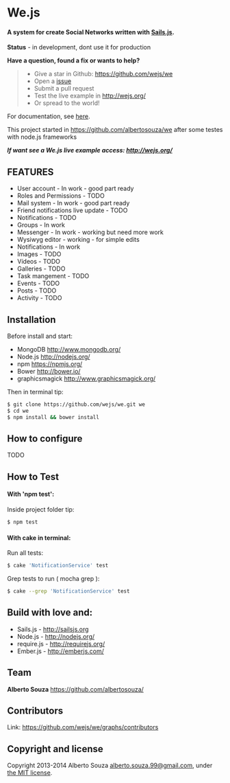# We.js
#### A system for create Social Networks written with [Sails.js](http://sailsjs.org).

**Status** - in development, dont use it for production

**Have a question, found a fix or wants to help?**
>
> * Give a star in Github: https://github.com/wejs/we
> * Open a [issue](https://github.com/wejs/we/issues)
> * Submit a pull request
> * Test the live example in http://wejs.org/
> * Or spread to the world!

For documentation, see [here](https://github.com/wejs/we/blob/master/DOCUMENTATION.md).

This project started in https://github.com/albertosouza/we after some testes with node.js frameworks

***If want see a We.js live example access: http://wejs.org/***


## FEATURES

* User account - In work - good part ready
* Roles and Permissions - TODO
* Mail system - In work - good part ready
* Friend notifications live update - TODO
* Notifications - TODO
* Groups - In work
* Messenger - In work - working but need more work
* Wysiwyg editor - working - for simple edits
* Notifications - In work
* Images - TODO
* Vídeos - TODO
* Galleries - TODO
* Task mangement - TODO
* Events - TODO
* Posts - TODO
* Activity - TODO


## Installation

Before install and start:
* MongoDB http://www.mongodb.org/
* Node.js http://nodejs.org/
* npm https://npmjs.org/
* Bower http://bower.io/
* graphicsmagick http://www.graphicsmagick.org/

Then in terminal tip:

```sh
$ git clone https://github.com/wejs/we.git we
$ cd we
$ npm install && bower install
```
## How to configure

TODO

## How to Test

#### With 'npm test':
Inside project folder tip:
```sh
$ npm test
```

#### With cake in terminal:
Run all tests:
```sh
$ cake 'NotificationService' test
```

Grep tests to run ( mocha grep ):
```sh
$ cake --grep 'NotificationService' test
```

## Build with love and:
* Sails.js - http://sailsjs.org
* Node.js - http://nodejs.org/
* require.js - http://requirejs.org/
* Ember.js - http://emberjs.com/

## Team

**Alberto Souza** <https://github.com/albertosouza/>

## Contributors

Link: https://github.com/wejs/we/graphs/contributors

## Copyright and license

Copyright 2013-2014 Alberto Souza <alberto.souza.99@gmail.com>, under [the MIT license](LICENSE).
